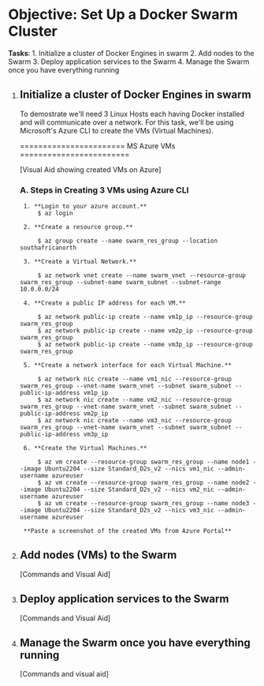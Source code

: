 # Objective: Set Up a Docker Swarm Cluster

**Tasks**:
    1. Initialize a cluster of Docker Engines in swarm
    2. Add nodes to the Swarm
    3. Deploy application services to the Swarm
    4. Manage the Swarm once you have everything running

1. ## Initialize a cluster of Docker Engines in swarm

    To demostrate we'll need 3 Linux Hosts each having Docker installed and will communicate over a network. For this task, we'll be using Microsoft's Azure CLI to create the VMs (Virtual Machines).

    ======================= MS Azure VMs ======================== 

    [Visual Aid showing created VMs on Azure]
    ### A. Steps in Creating 3 VMs using Azure CLI

        1. **Login to your azure account.** 
            $ az login
        
        2. **Create a resource group.** 
    
            $ az group create --name swarm_res_group --location southafricanorth

        3. **Create a Virtual Network.** 

            $ az network vnet create --name swarm_vnet --resource-group swarm_res_group --subnet-name swarm_subnet --subnet-range 10.0.0.0/24
        
        4. **Create a public IP address for each VM.** 

            $ az network public-ip create --name vm1p_ip --resource-group swarm_res_group
            $ az network public-ip create --name vm2p_ip --resource-group swarm_res_group
            $ az network public-ip create --name vm3p_ip --resource-group swarm_res_group

        5. **Create a network interface for each Virtual Machine.** 

            $ az network nic create --name vm1_nic --resource-group swarm_res_group --vnet-name swarm_vnet --subnet swarm_subnet --public-ip-address vm1p_ip
            $ az network nic create --name vm2_nic --resource-group swarm_res_group --vnet-name swarm_vnet --subnet swarm_subnet --public-ip-address vm2p_ip
            $ az network nic create --name vm3_nic --resource-group swarm_res_group --vnet-name swarm_vnet --subnet swarm_subnet --public-ip-address vm3p_ip
        
        6. **Create the Virtual Machines.**

            $ az vm create --resource-group swarm_res_group --name node1 --image Ubuntu2204 --size Standard_D2s_v2 --nics vm1_nic --admin-username azureuser
            $ az vm create --resource-group swarm_res_group --name node2 --image Ubuntu2204 --size Standard_D2s_v2 --nics vm2_nic --admin-username azureuser
            $ az vm create --resource-group swarm_res_group --name node3 --image Ubuntu2204 --size Standard_D2s_v2 --nics vm3_nic --admin-username azureuser

        **Paste a screenshot of the created VMs from Azure Portal**

2. ## Add nodes (VMs) to the Swarm

    [Commands and Visual Aid]

3. ## Deploy application services to the Swarm

    [Commands and Visual Aid]


4. ## Manage the Swarm once you have everything running

    [Commands and visual aid]
